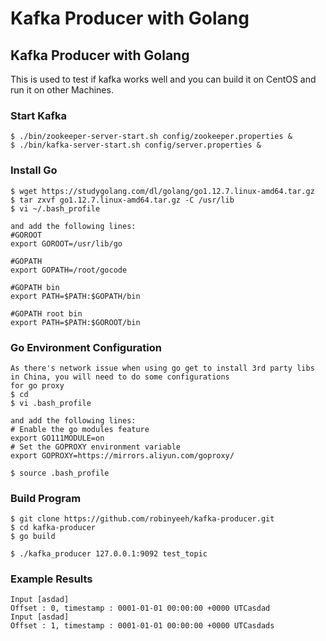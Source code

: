 Kafka Producer with Golang
===========

## Kafka Producer with Golang

This is used to test if kafka works well and you can build it on CentOS and run it on other Machines.

### Start Kafka

```
$ ./bin/zookeeper-server-start.sh config/zookeeper.properties &
$ ./bin/kafka-server-start.sh config/server.properties &
```

### Install Go

```
$ wget https://studygolang.com/dl/golang/go1.12.7.linux-amd64.tar.gz
$ tar zxvf go1.12.7.linux-amd64.tar.gz -C /usr/lib
$ vi ~/.bash_profile

and add the following lines:
#GOROOT
export GOROOT=/usr/lib/go

#GOPATH
export GOPATH=/root/gocode

#GOPATH bin
export PATH=$PATH:$GOPATH/bin

#GOPATH root bin
export PATH=$PATH:$GOROOT/bin
```

### Go Environment Configuration

```
As there's network issue when using go get to install 3rd party libs in China, you will need to do some configurations
for go proxy
$ cd 
$ vi .bash_profile

and add the following lines:
# Enable the go modules feature
export GO111MODULE=on
# Set the GOPROXY environment variable
export GOPROXY=https://mirrors.aliyun.com/goproxy/

$ source .bash_profile
```

### Build Program

```
$ git clone https://github.com/robinyeeh/kafka-producer.git
$ cd kafka-producer
$ go build

$ ./kafka_producer 127.0.0.1:9092 test_topic
```

### Example Results

```
Input [asdad]
Offset : 0, timestamp : 0001-01-01 00:00:00 +0000 UTCasdad
Input [asdad]
Offset : 1, timestamp : 0001-01-01 00:00:00 +0000 UTCasdads
```